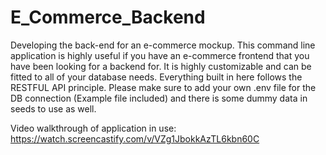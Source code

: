 # E_Commerce_Backend
Developing the back-end for an e-commerce mockup. This command line application is highly useful if you have an e-commerce frontend that you have been looking for a backend for. It is highly customizable and can be fitted to all of your database needs. Everything built in here follows the RESTFUL API principle. Please make sure to add your own .env file for the DB connection (Example file included) and there is some dummy data in seeds to use as well.

Video walkthrough of application in use: https://watch.screencastify.com/v/VZg1JbokkAzTL6kbn60C
